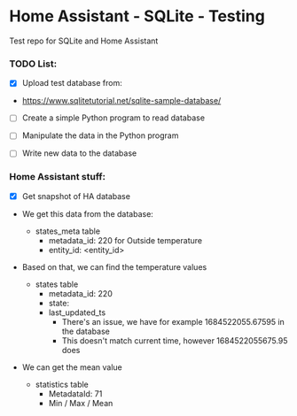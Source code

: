 # Home Assistant - SQLite - Testing

Test repo for SQLite and Home Assistant

### TODO List:

- [x] Upload test database from:
 - https://www.sqlitetutorial.net/sqlite-sample-database/
- [ ] Create a simple Python program to read database
- [ ] Manipulate the data in the Python program
- [ ] Write new data to the database


### Home Assistant stuff:
- [x] Get snapshot of HA database
- We get this data from the database:
  - states_meta table
    - metadata_id: 220 for Outside temperature
    - entity_id: <entity_id>

- Based on that, we can find the temperature values
  - states table
    - metadata_id: 220
    - state: <temperature>
    - last_updated_ts
      - There's an issue, we have for example 1684522055.67595 in the database
      - This doesn't match current time, however 1684522055675.95 does

- We can get the mean value
  - statistics table
    - MetadataId: 71
    - Min / Max / Mean